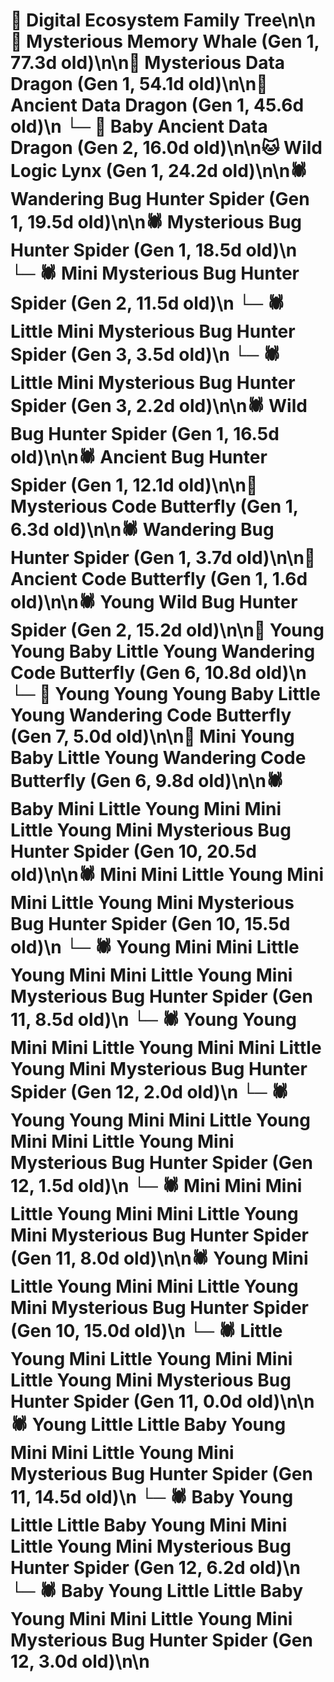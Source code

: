 # 🌳 Digital Ecosystem Family Tree\n\n🐋 Mysterious Memory Whale (Gen 1, 77.3d old)\n\n🐉 Mysterious Data Dragon (Gen 1, 54.1d old)\n\n🐉 Ancient Data Dragon (Gen 1, 45.6d old)\n  └─ 🐉 Baby Ancient Data Dragon (Gen 2, 16.0d old)\n\n🐱 Wild Logic Lynx (Gen 1, 24.2d old)\n\n🕷️ Wandering Bug Hunter Spider (Gen 1, 19.5d old)\n\n🕷️ Mysterious Bug Hunter Spider (Gen 1, 18.5d old)\n  └─ 🕷️ Mini Mysterious Bug Hunter Spider (Gen 2, 11.5d old)\n    └─ 🕷️ Little Mini Mysterious Bug Hunter Spider (Gen 3, 3.5d old)\n    └─ 🕷️ Little Mini Mysterious Bug Hunter Spider (Gen 3, 2.2d old)\n\n🕷️ Wild Bug Hunter Spider (Gen 1, 16.5d old)\n\n🕷️ Ancient Bug Hunter Spider (Gen 1, 12.1d old)\n\n🦋 Mysterious Code Butterfly (Gen 1, 6.3d old)\n\n🕷️ Wandering Bug Hunter Spider (Gen 1, 3.7d old)\n\n🦋 Ancient Code Butterfly (Gen 1, 1.6d old)\n\n🕷️ Young Wild Bug Hunter Spider (Gen 2, 15.2d old)\n\n🦋 Young Young Baby Little Young Wandering Code Butterfly (Gen 6, 10.8d old)\n  └─ 🦋 Young Young Young Baby Little Young Wandering Code Butterfly (Gen 7, 5.0d old)\n\n🦋 Mini Young Baby Little Young Wandering Code Butterfly (Gen 6, 9.8d old)\n\n🕷️ Baby Mini Little Young Mini Mini Little Young Mini Mysterious Bug Hunter Spider (Gen 10, 20.5d old)\n\n🕷️ Mini Mini Little Young Mini Mini Little Young Mini Mysterious Bug Hunter Spider (Gen 10, 15.5d old)\n  └─ 🕷️ Young Mini Mini Little Young Mini Mini Little Young Mini Mysterious Bug Hunter Spider (Gen 11, 8.5d old)\n    └─ 🕷️ Young Young Mini Mini Little Young Mini Mini Little Young Mini Mysterious Bug Hunter Spider (Gen 12, 2.0d old)\n    └─ 🕷️ Young Young Mini Mini Little Young Mini Mini Little Young Mini Mysterious Bug Hunter Spider (Gen 12, 1.5d old)\n  └─ 🕷️ Mini Mini Mini Little Young Mini Mini Little Young Mini Mysterious Bug Hunter Spider (Gen 11, 8.0d old)\n\n🕷️ Young Mini Little Young Mini Mini Little Young Mini Mysterious Bug Hunter Spider (Gen 10, 15.0d old)\n  └─ 🕷️ Little Young Mini Little Young Mini Mini Little Young Mini Mysterious Bug Hunter Spider (Gen 11, 0.0d old)\n\n🕷️ Young Little Little Baby Young Mini Mini Little Young Mini Mysterious Bug Hunter Spider (Gen 11, 14.5d old)\n  └─ 🕷️ Baby Young Little Little Baby Young Mini Mini Little Young Mini Mysterious Bug Hunter Spider (Gen 12, 6.2d old)\n  └─ 🕷️ Baby Young Little Little Baby Young Mini Mini Little Young Mini Mysterious Bug Hunter Spider (Gen 12, 3.0d old)\n\n